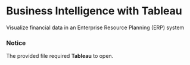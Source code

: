 # Business Intelligence with Tableau
Visualize financial data in an Enterprise Resource Planning (ERP) system

### Notice
The provided file required **Tableau** to open.
